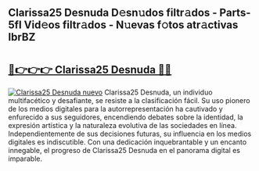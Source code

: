 ## Clarissa25 Desnuda D𝚎sn𝚞dos filtr𝚊dos - Parts-5fI Vid𝚎os filtr𝚊dos - N𝚞evas f𝚘tos atr𝚊ctivas lbrBZ

# <h2><a href="http://mb756n.tromn.icu/?c=Clarissa25+Desnuda">🔗👉👉👉 Clarissa25 Desnuda 🔗🔗</a></h2>

[![Clarissa25 Desnuda nuevo](https://i.imgur.com/pEAQMta.gif)](http://mb756n.tromn.icu/?c=Clarissa25+Desnuda)
Clarissa25 Desnuda, un individuo multifacético y desafiante, se resiste a la clasificación fácil. Su uso pionero de los medios digitales para la autorrepresentación ha cautivado y enfurecido a sus seguidores, encendiendo debates sobre la identidad, la expresión artística y la naturaleza evolutiva de las sociedades en línea. Independientemente de sus decisiones futuras, su influencia en los medios digitales es indiscutible. Con una dedicación inquebrantable y un encanto innegable, el progreso de Clarissa25 Desnuda en el panorama digital es imparable.
